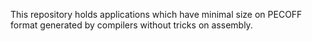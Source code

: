 This repository holds applications which have minimal size on PECOFF format generated by compilers without tricks on assembly.

<!---
```
Truth, Compassion, Tolerance
Liberté, Égalité, Fraternité
```

```
fraternity

1) a group of people sharing a common profession or interests.
2) the state or feeling of friendship and mutual support within a group.
```

```
Paladin's quote:
- Is that a sword? Luxury!
- Is that a horse? Sloth!
- Is that a helmet? Vanity!
```

```
天地萬物 因心生相
相由心生 境隨心轉
命由心造 福自我召
有諸內者 必形諸外
```

[Liberté, Égalité, Fraternité]: <https://en.wikipedia.org/wiki/Libert%C3%A9,_%C3%A9galit%C3%A9,_fraternit%C3%A9>

Win32MinGUI/Win32MinGUI is a ✨ special ✨ repository because its `README.md` (this file) appears on your GitHub profile.
You can click the Preview link to take a look at your changes.
--->
